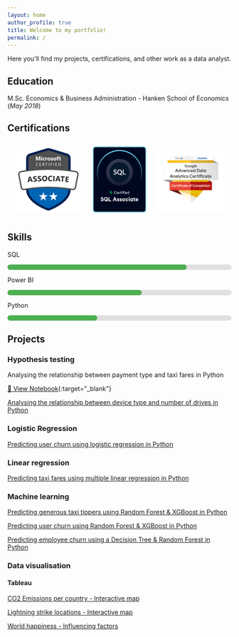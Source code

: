 ```yaml
---
layout: home
author_profile: true
title: Welcome to my portfolio!
permalink: /
---
```


Here you'll find my projects, certifications, and other work as a data analyst.

## Education

M.Sc. Economics & Business Administration - Hanken School of Economics (_May 2018_)

## Certifications

<p align="center">
  <a href="https://learn.microsoft.com/api/credentials/share/en-us/RobinRehn-4809/9C5005B0712FA3D5?sharingId=67049D86812D4D44" style="display: inline-block; margin: 10px;">
    <img src="assets/microsoft-certified-associate-badge.svg" alt="Microsoft Badge" style="height: 150px;">
  </a>
  <a href="https://www.datacamp.com/certificate/SQA0019802995957" style="display: inline-block; margin: 10px;">
    <img src="assets/datacamp_SQL_Associate_Outline.png" alt="SQL badge" style="height: 150px;">
  </a>
  <a href="https://www.credly.com/earner/earned/badge/f98765d9-c429-4ac5-913d-c8a598817828" style="display: inline-block; margin: 10px;">
    <img src="assets/GoogleBadge.png" alt="Google Badge" style="height: 150px;">
  </a>
</p>


## Skills

<p>SQL</p>
<div style="background-color: #e0e0e0; border-radius: 10px; height: 12px; width: 100%;">
  <div style="background-color: #4CAF50; height: 12px; width: 80%; border-radius: 10px;"></div>
</div>

<p>Power BI</p>
<div style="background-color: #e0e0e0; border-radius: 10px; height: 12px; width: 100%;">
  <div style="background-color: #4CAF50; height: 12px; width: 60%; border-radius: 10px;"></div>
</div>

<p>Python</p>
<div style="background-color: #e0e0e0; border-radius: 10px; height: 12px; width: 100%;">
  <div style="background-color: #4CAF50; height: 12px; width: 40%; border-radius: 10px;"></div>
</div>


## Projects


### Hypothesis testing

Analysing the relationship between payment type and taxi fares in Python

[📖 View Notebook](https://nbviewer.org/github.com/RobinRehn/portfolio/blob/main/Project%20files/Automatidata_Hypothesis_cleaned.ipynb){:target="_blank"}

[Analysing the relationship between device type and number of drives in Python](https://github.com/RobinRehn/Portfolio/blob/23d761927c418868c4bb88be1e7e1e87109fd014/Project%20files/Waze_Hypothesis_cleaned.ipynb)


### Logistic Regression

[Predicting user churn using logistic regression in Python](https://github.com/RobinRehn/Portfolio/blob/23d761927c418868c4bb88be1e7e1e87109fd014/Project%20files/Waze_LogisticRegression_cleaned.ipynb)

### Linear regression

[Predicting taxi fares using multiple linear regression in Python](https://github.com/RobinRehn/Portfolio/blob/23d761927c418868c4bb88be1e7e1e87109fd014/Project%20files/Automatidata_LinearRegression_cleaned.ipynb)

### Machine learning

[Predicting generous taxi tippers using Random Forest & XGBoost in Python](https://github.com/RobinRehn/Portfolio/blob/23d761927c418868c4bb88be1e7e1e87109fd014/Project%20files/Automatidata_ML_cleaned.ipynb)

[Predicting user churn using Random Forest & XGBoost in Python](https://github.com/RobinRehn/Portfolio/blob/23d761927c418868c4bb88be1e7e1e87109fd014/Project%20files/Waze_ML_cleaned.ipynb)

[Predicting employee churn using a Decision Tree & Random Forest in Python](https://github.com/RobinRehn/Portfolio/blob/23d761927c418868c4bb88be1e7e1e87109fd014/Project%20files/Salifort%20Motors_LogisticRegression_ML.ipynb)



### Data visualisation

#### Tableau

[CO2 Emissions per country - Interactive map](https://public.tableau.com/app/profile/robin.rehn/viz/C02emissionspercountry-joinedtables/Sheet2)

[Lightning strike locations - Interactive map](https://public.tableau.com/app/profile/robin.rehn/viz/Lightningstrikes-interactivedashboard/Dashboard1)

[World happiness - Influencing factors](https://public.tableau.com/app/profile/robin.rehn/viz/Worldhappinessdashboard/Dashboard1)


